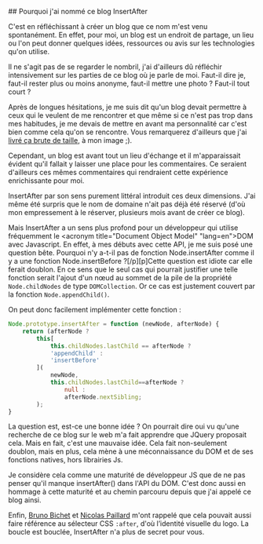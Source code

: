 <!--VarStream
title=Pourquoi j'ai nommé ce blog InsertAfter
description=Je viens de m'apercevoir que je n'ai pas expliqué pourquoi ce blog\
 s'appelle InsertAfter, c'est le moment de palier à ce manque.
shortTitle=Pourquoi InsertAfter ?
shortDesc=Connaître les raisons d'un tel nom pour ce blog.
published=2012-05-08T14:23:29.000Z
lang=fr
location=FR
keywords.+=Vie du blog
categories.+=keywords.*
-->

## Pourquoi j'ai nommé ce blog InsertAfter

C'est en réfléchissant à créer un blog que ce nom m'est venu spontanément. En
 effet, pour moi, un blog est un endroit de partage, un lieu ou l'on peut donner
 quelques idées, ressources ou avis sur les technologies qu'on utilise.

Il ne s'agit pas de se regarder le nombril, j'ai d'ailleurs dû réfléchir
 intensivement sur les parties de ce blog où je parle de moi. Faut-il dire je,
 faut-il rester plus ou moins anonyme, faut-il mettre une photo ? Faut-il tout
 court ?

Après de longues hésitations, je me suis dit qu'un blog devait permettre à ceux
 qui le veulent de me rencontrer et que même si ce n'est pas trop dans mes
 habitudes, je me devais de mettre en avant ma personnalité car c'est bien comme
 cela qu'on se rencontre. Vous remarquerez d'ailleurs que j'ai
 [livré ça brute de taille](a_propos.html "Voir ma présentation"), à mon image
 ;).

Cependant, un blog est avant tout un lieu d'échange et il m'apparaissait évident
 qu'il fallait y laisser une place pour les commentaires. Ce seraient d'ailleurs
 ces mêmes commentaires qui rendraient cette expérience enrichissante pour moi.

InsertAfter par son sens purement littéral introduit ces deux dimensions. J'ai
 même été surpris que le nom de domaine n'ait pas déjà été réservé (d'où mon
 empressement à le réserver, plusieurs mois avant de créer ce blog).

Mais InsertAfter a un sens plus profond pour un développeur qui utilise
 fréquemment le <acronym title="Document Object Model" "lang=en">DOM</acronym>
 avec Javascript. En effet, à mes débuts avec cette API, je me suis posé une
 question bête. Pourquoi n'y a-t-il pas de fonction Node.insertAfter comme il y
 a une fonction Node.insertBefore ?[/p][p]Cette question est idiote car elle
 ferait doublon. En ce sens que le seul cas qui pourrait justifier une telle
 fonction serait l'ajout d'un nœud au sommet de la pile de la propriété
 `Node.childNodes` de type `DOMCollection`. Or ce cas est justement couvert par
 la fonction `Node.appendChild()`.

On peut donc facilement implémenter cette fonction :

```js
Node.prototype.insertAfter = function (newNode, afterNode) {
	return (afterNode ?
		this[
			this.childNodes.lastChild == afterNode ?
			'appendChild' :
			'insertBefore'
		](
			newNode,
			this.childNodes.lastChild==afterNode ?
				null :
				afterNode.nextSibling;
		);
}
```

La question est, est-ce une bonne idée ? On pourrait dire oui vu qu'une
 recherche de ce blog sur le web m'a fait apprendre que JQuery proposait cela.
 Mais en fait, c'est une mauvaise idée. Cela fait non-seulement doublon, mais
 en plus, cela mène à une méconnaissance du DOM et de ses fonctions natives,
 hors librairies Js.

Je considère cela comme une maturité de développeur JS que de ne pas penser
 qu'il manque insertAfter() dans l'API du DOM. C'est donc aussi en hommage à
 cette maturité et au chemin parcouru depuis que j'ai appelé ce blog ainsi.

Enfin, [Bruno Bichet](https://plus.google.com/104046041694416287579/about "Voir son compte Google Plus")
 et [Nicolas Paillard](http://ignorez-moi.fr/ "Voir son site") m'ont rappelé
 que cela pouvait aussi faire référence au sélecteur CSS `:after`, d'où
 l’identité visuelle du logo. La boucle est bouclée, InsertAfter n'a plus de
 secret pour vous.
